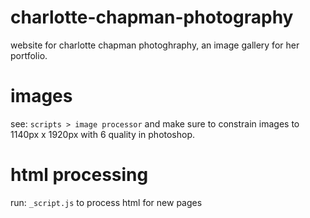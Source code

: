 # charlotte-chapman-photography

website for charlotte chapman photoghraphy, an image gallery for her portfolio.

# images

see: `scripts > image processor` and make sure to constrain images to 1140px x 1920px with 6 quality in photoshop.

# html processing

run: `_script.js` to process html for new pages
